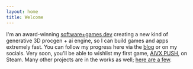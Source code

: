 ```yaml
---
layout: home
title: Welcome
---
```


I'm an award-winning [software+games dev](/about/) creating a new kind of generative 3D procgen + ai engine, so I can build games and apps extremely fast. You can follow my progress here via the [blog](/blog/) or on my socials. Very soon, you'll be able to wishlist my first game, [AIVX PUSH](/push/), on Steam. Many other projects are in the works as well; [here are a few](/projects).
